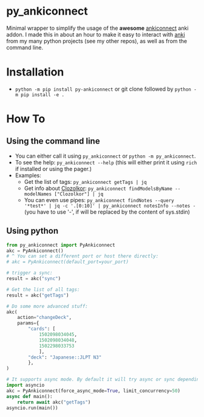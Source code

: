 
# py_ankiconnect
Minimal wrapper to simplify the usage of the **awesome** [ankiconnect](https://git.foosoft.net/alex/anki-connect) anki addon.
I made this in about an hour to make it easy to interact with [anki](https://ankitects.github.io/) from my many python projects (see my other repos), as well as from the command line.

# Installation
* `python -m pip install py-ankiconnect` or git clone followed by `python -m pip install -e .`

# How To
## Using the command line
* You can either call it using `py_ankiconnect` or `python -m py_ankiconnect`.
* To see the help: `py_ankiconnect --help` (this will either print it using `rich` if installed or using the pager.)
* Examples:
    * Get the list of tags: `py_ankiconnect getTags | jq`
    * Get info about [Clozolkor](https://github.com/thiswillbeyourgithub/Clozolkor): `py_ankiconnect findModelsByName --modelNames ["Clozolkor"] | jq`
    * You can even use pipes: `py_ankiconnect findNotes --query '*test*' | jq -c '.[0:10]' | py_ankiconnect notesInfo --notes -` (you have to use '-', if will be replaced by the content of sys.stdin)

## Using python
``` python
from py_ankiconnect import PyAnkiconnect
akc = PyAnkiconnect()
# ^ You can set a different port or host there directly:
# akc = PyAnkiconnect(default_port=your_port)

# trigger a sync:
result = akc("sync")

# Get the list of all tags:
result = akc("getTags")

# Do some more advanced stuff:
akc(
    action="changeDeck",
    params={
        "cards": [
            1502098034045,
            1502098034048,
            1502298033753
            ],
        "deck": "Japanese::JLPT N3"
        },
)

# It supports async mode. By default it will try async or sync depending on who calls it, but you can set force_async_mode to always use async.
import asyncio
akc = PyAnkiconnect(force_async_mode=True, limit_concurrency=50)
async def main():
    return await akc("getTags")
asyncio.run(main())

```
